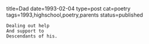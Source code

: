 title=Dad
date=1993-02-04
type=post
cat=poetry
tags=1993,highschool,poetry,parents
status=published
~~~~~~
Dealing out help
And support to
Descendants of his.
